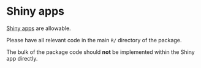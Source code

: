 # Shiny apps

[Shiny apps](#shiny) are allowable.

Please have all relevant <i class="fab fa-r-project"></i> code in the
main `R/` directory of the package.

The bulk of the package code should **not** be implemented within the
Shiny app directly.

